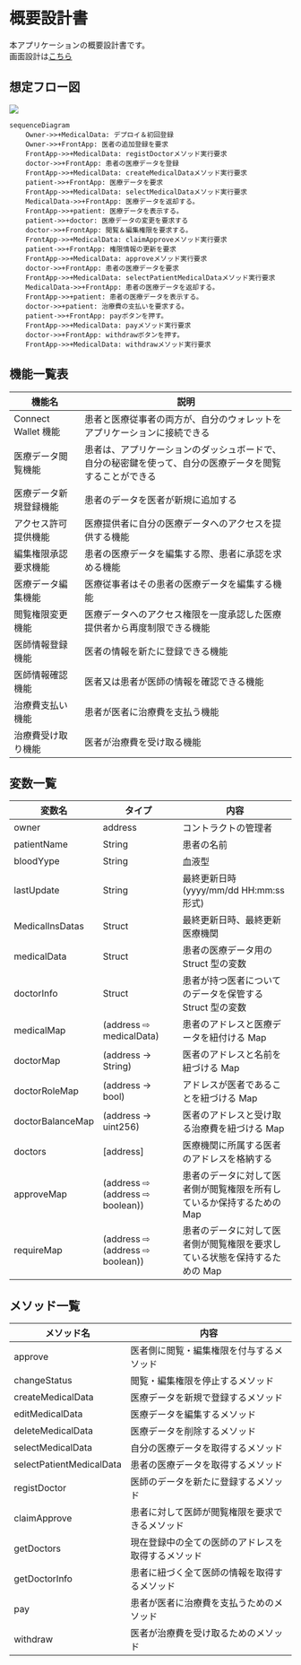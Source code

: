 # 概要設計書

本アプリケーションの概要設計書です。  
画面設計は<a href="./page.md">こちら</a>

## 想定フロー図

[![](https://mermaid.ink/img/pako:eNqlVV9L21Ac_Srlvs59gTwIQre3scFe83JJfmog_3Z7YxEp2Ny1W10HYzhH6eYsK1of5mwVBFvph7kkTZ_8Ct40dY1tWlOXp5Cc8zvnl3O42UGKpQKSUA7eOWAqkNXwBsGGbGbE9TpvAnm-uvrsFaiagvUspljKcPaBs--c_eFu87ZX9j7-9OqHg1p3WO1M0V4Sy6Rrti1lvGo32C3x4lnQv_H2jiI0d78Gx0W_7Ua0e_SMIIENLUezlkItwlmDuzecMc4q3tmvoFGNj1BHmIfSvvs7khYeBjV35L7H3b5Qj5ueq64QwBRijxZbsDHVwKQz609Jp1o8BzooNLV0DPiofH_f-3zJizXufuK7CT7GayRyG61B83qKG1s7CmGWKRJoVvz65b_toxHzkxsedILjE1GxwVVrWC_7rdNh7csUO9H8w_x0rBniBbG24AnRRao-K3lHbbGC8O8fnKcNEKeRXbK0SzTnTbTQ_xdokZ3UTVo0JKlSk-8yGdEJmUGnGyax_9evfOPF9_MakRinjbc5-xGqsgtB9Pd6IevREo1oy4aY1-imSnD-KYITbrIqWkEGEANrqji8d8JhMqKbYICMJHGrwjp2dCoj2SwIqGOr4gx7oWrCI5LWsZ6DFYQdar3dNhUkUeLAPWj8AxijCnen9flc)](https://mermaid.live/edit#pako:eNqlVV9L21Ac_Srlvs59gTwIQre3scFe83JJfmog_3Z7YxEp2Ny1W10HYzhH6eYsK1of5mwVBFvph7kkTZ_8Ct40dY1tWlOXp5Cc8zvnl3O42UGKpQKSUA7eOWAqkNXwBsGGbGbE9TpvAnm-uvrsFaiagvUspljKcPaBs--c_eFu87ZX9j7-9OqHg1p3WO1M0V4Sy6Rrti1lvGo32C3x4lnQv_H2jiI0d78Gx0W_7Ua0e_SMIIENLUezlkItwlmDuzecMc4q3tmvoFGNj1BHmIfSvvs7khYeBjV35L7H3b5Qj5ueq64QwBRijxZbsDHVwKQz609Jp1o8BzooNLV0DPiofH_f-3zJizXufuK7CT7GayRyG61B83qKG1s7CmGWKRJoVvz65b_toxHzkxsedILjE1GxwVVrWC_7rdNh7csUO9H8w_x0rBniBbG24AnRRao-K3lHbbGC8O8fnKcNEKeRXbK0SzTnTbTQ_xdokZ3UTVo0JKlSk-8yGdEJmUGnGyax_9evfOPF9_MakRinjbc5-xGqsgtB9Pd6IevREo1oy4aY1-imSnD-KYITbrIqWkEGEANrqji8d8JhMqKbYICMJHGrwjp2dCoj2SwIqGOr4gx7oWrCI5LWsZ6DFYQdar3dNhUkUeLAPWj8AxijCnen9flc)

```
sequenceDiagram
    Owner->>+MedicalData: デプロイ＆初回登録
    Owner->>+FrontApp: 医者の追加登録を要求
    FrontApp->>+MedicalData: registDoctorメソッド実行要求
    doctor->>+FrontApp: 患者の医療データを登録
    FrontApp->>+MedicalData: createMedicalDataメソッド実行要求
    patient->>+FrontApp: 医療データを要求
    FrontApp->>+MedicalData: selectMedicalDataメソッド実行要求
    MedicalData->>+FrontApp: 医療データを返却する。
    FrontApp->>+patient: 医療データを表示する。
    patient->>+doctor: 医療データの変更を要求する
    doctor->>+FrontApp: 閲覧＆編集権限を要求する。
    FrontApp->>+MedicalData: claimApproveメソッド実行要求
    patient->>+FrontApp: 権限情報の更新を要求
    FrontApp->>+MedicalData: approveメソッド実行要求
    doctor->>+FrontApp: 患者の医療データを要求
    FrontApp->>+MedicalData: selectPatientMedicalDataメソッド実行要求
    MedicalData->>+FrontApp: 患者の医療データを返却する。
    FrontApp->>+patient: 患者の医療データを表示する。
    doctor->>+patient: 治療費の支払いを要求する。
    patient->>+FrontApp: payボタンを押す。
    FrontApp->>+MedicalData: payメソッド実行要求
    doctor->>+FrontApp: withdrawボタンを押す。
    FrontApp->>+MedicalData: withdrawメソッド実行要求
```

## 機能一覧表

| 機能名                 | 説明                                                                                                     |
| ---------------------- | -------------------------------------------------------------------------------------------------------- |
| Connect Wallet 機能    | 患者と医療従事者の両方が、自分のウォレットをアプリケーションに接続できる                                 |
| 医療データ閲覧機能     | 患者は、アプリケーションのダッシュボードで、自分の秘密鍵を使って、自分の医療データを閲覧することができる |
| 医療データ新規登録機能 | 患者のデータを医者が新規に追加する                                                                       |
| アクセス許可提供機能   | 医療提供者に自分の医療データへのアクセスを提供する機能                                                   |
| 編集権限承認要求機能   | 患者の医療データを編集する際、患者に承認を求める機能                                                     |
| 医療データ編集機能     | 医療従事者はその患者の医療データを編集する機能                                                           |
| 閲覧権限変更機能       | 医療データへのアクセス権限を一度承認した医療提供者から再度制限できる機能                                 |
| 医師情報登録機能       | 医者の情報を新たに登録できる機能                                                                         |
| 医師情報確認機能       | 医者又は患者が医師の情報を確認できる機能                                                                 |
| 治療費支払い機能       | 患者が医者に治療費を支払う機能                                                                           |
| 治療費受け取り機能     | 医者が治療費を受け取る機能                                                                               |

## 変数一覧

| 変数名           | タイプ                          | 内容                                                                       |
| ---------------- | ------------------------------- | -------------------------------------------------------------------------- |
| owner            | address                         | コントラクトの管理者                                                       |
| patientName      | String                          | 患者の名前                                                                 |
| bloodYype        | String                          | 血液型                                                                     |
| lastUpdate       | String                          | 最終更新日時(yyyy/mm/dd HH:mm:ss 形式)                                     |
| MedicalInsDatas  | Struct                          | 最終更新日時、最終更新医療機関                                             |
| medicalData      | Struct                          | 患者の医療データ用の Struct 型の変数                                       |
| doctorInfo       | Struct                          | 患者が持つ医者についてのデータを保管する Struct 型の変数                   |
| medicalMap       | (address ⇨ medicalData)         | 患者のアドレスと医療データを紐付ける Map                                   |
| doctorMap        | (address → String)              | 医者のアドレスと名前を紐づける Map                                         |
| doctorRoleMap    | (address → bool)                | アドレスが医者であることを紐づける Map                                     |
| doctorBalanceMap | (address → uint256)             | 医者のアドレスと受け取る治療費を紐づける Map                               |
| doctors          | [address]                       | 医療機関に所属する医者のアドレスを格納する                                 |
| approveMap       | (address ⇨ (address ⇨ boolean)) | 患者のデータに対して医者側が閲覧権限を所有しているか保持するための Map     |
| requireMap       | (address ⇨ (address ⇨ boolean)) | 患者のデータに対して医者側が閲覧権限を要求している状態を保持するための Map |

## メソッド一覧

| メソッド名               | 内容                                               |
| ------------------------ | -------------------------------------------------- |
| approve                  | 医者側に閲覧・編集権限を付与するメソッド           |
| changeStatus             | 閲覧・編集権限を停止するメソッド                   |
| createMedicalData        | 医療データを新規で登録するメソッド                 |
| editMedicalData          | 医療データを編集するメソッド                       |
| deleteMedicalData        | 医療データを削除するメソッド                       |
| selectMedicalData        | 自分の医療データを取得するメソッド                 |
| selectPatientMedicalData | 患者の医療データを取得するメソッド                 |
| registDoctor             | 医師のデータを新たに登録するメソッド               |
| claimApprove             | 患者に対して医師が閲覧権限を要求できるメソッド     |
| getDoctors               | 現在登録中の全ての医師のアドレスを取得するメソッド |
| getDoctorInfo            | 患者に紐づく全て医師の情報を取得するメソッド       |
| pay                      | 患者が医者に治療費を支払うためのメソッド           |
| withdraw                 | 医者が治療費を受け取るためのメソッド               |
